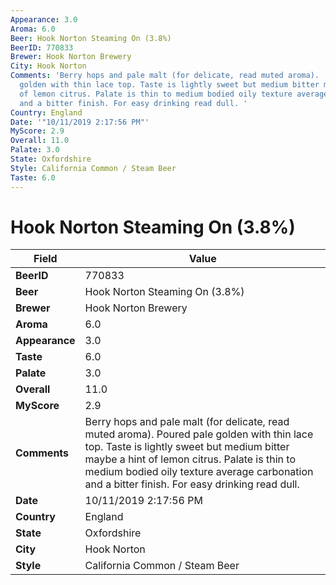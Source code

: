 ```yaml
---
Appearance: 3.0
Aroma: 6.0
Beer: Hook Norton Steaming On (3.8%)
BeerID: 770833
Brewer: Hook Norton Brewery
City: Hook Norton
Comments: 'Berry hops and pale malt (for delicate, read muted aroma).  Poured pale
  golden with thin lace top. Taste is lightly sweet but medium bitter maybe a hint
  of lemon citrus. Palate is thin to medium bodied oily texture average carbonation
  and a bitter finish. For easy drinking read dull. '
Country: England
Date: '"10/11/2019 2:17:56 PM"'
MyScore: 2.9
Overall: 11.0
Palate: 3.0
State: Oxfordshire
Style: California Common / Steam Beer
Taste: 6.0
---
```


# Hook Norton Steaming On (3.8%)

| Field         | Value |
|---------------|-------|
| **BeerID** | 770833 |
| **Beer** | Hook Norton Steaming On (3.8%) |
| **Brewer** | Hook Norton Brewery |
| **Aroma** | 6.0 |
| **Appearance** | 3.0 |
| **Taste** | 6.0 |
| **Palate** | 3.0 |
| **Overall** | 11.0 |
| **MyScore** | 2.9 |
| **Comments** | Berry hops and pale malt (for delicate, read muted aroma).  Poured pale golden with thin lace top. Taste is lightly sweet but medium bitter maybe a hint of lemon citrus. Palate is thin to medium bodied oily texture average carbonation and a bitter finish. For easy drinking read dull.  |
| **Date** | 10/11/2019 2:17:56 PM |
| **Country** | England |
| **State** | Oxfordshire |
| **City** | Hook Norton |
| **Style** | California Common / Steam Beer |
